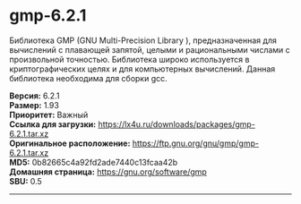 # gmp-6.2.1

Библиотека GMP (GNU Multi-Precision Library ), предназначенная для вычислений с плавающей запятой, целыми и рациональными числами с произвольной точностью. Библиотека широко используется в криптографических целях и для компьютерных вычислений. Данная библиотека необходима для сборки gcc.

**Версия:** 6.2.1
<br />
**Размер:** 1.93
<br />
**Приоритет:** Важный
<br />
**Ссылка для загрузки:** https://lx4u.ru/downloads/packages/gmp-6.2.1.tar.xz
<br />
**Оригинальное расположение:** https://ftp.gnu.org/gnu/gmp/gmp-6.2.1.tar.xz
<br />
**MD5:** 0b82665c4a92fd2ade7440c13fcaa42b
<br />
**Домашняя страница:** https://gnu.org/software/gmp
        <br />
**SBU:** 0.5

***
            